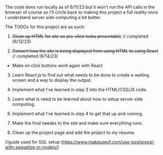The code does run locally as of 6/11/23 but it won't run the API calls in the browser of course so I'll circle back to making this project a full reality once I understand server side computing a bit better.

The TODOs for this project are as such:
1. ~~Clean up HTML for site so pre-click looks presentable~~ // completed (6/12/23)

2. ~~Convert how the site is being displayed from using HTML to using React~~ // completed (6/14/23)
- Make on click buttons work again with React

3. Learn React.js to find out what needs to be done to create a waiting screen and a way to display the output.
4. Implement what I've learned in step 3 into the HTML/CSS/JS code.


5. Learn what is need to be learned about how to setup server side computing.
6. Implement what I've learned in step 4 to get that up and running.

7. Make the final tweaks to the site and make sure everything runs.
8. Clean up the project page and add the project to my resume.


//guide used for SQL setup (https://www.makeuseof.com/use-postgresql-with-sequelize-in-nodejs/)